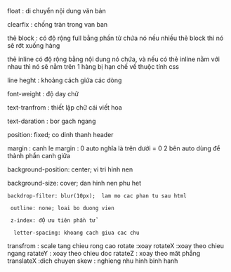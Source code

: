 float : di chuyển nội dung văn bản 

clearfix : chống tràn trong van ban

thẻ block : có độ rộng full bằng phần tử chứa nó
nếu nhiều thẻ block thì nó sẽ rớt xuống hàng

thẻ inline có độ rộng bằng nội dung nó chứa,
và nếu có thẻ inline nằm với nhau thì nó sẽ nằm trên 1 hàng
bị hạn chế về thuộc tính css

line heght : khoảng cách giứa các dòng

font-weight : độ day chữ

text-tranfrom : thiết lập chữ cái viết hoa

text-daration : bor gach ngang
 
 position: fixed; co dinh thanh header

 margin : canh le 
 margin : 0 auto nghĩa là trên dưới = 0 2 bên auto dùng để thành phần canh giữa

  background-position: center; vi tri hinh nen

  background-size: cover; dan hinh nen phu het

    backdrop-filter: blur(10px);  lam mo cac phan tu sau html

     outline: none; loai bo duong vien
     
     z-index: đỘ ưu tiên phần tử 

      letter-spacing: khoang cach giua cac chu
      
transfrom : scale tang chieu rong cao
rotate :xoay
rotateX :xoay theo chieu ngang
ratateY : xoay theo chieu doc
ratateZ : xoay theo măt phẳng
 translateX :dich chuyen
 skew : nghieng nhu hinh binh hanh